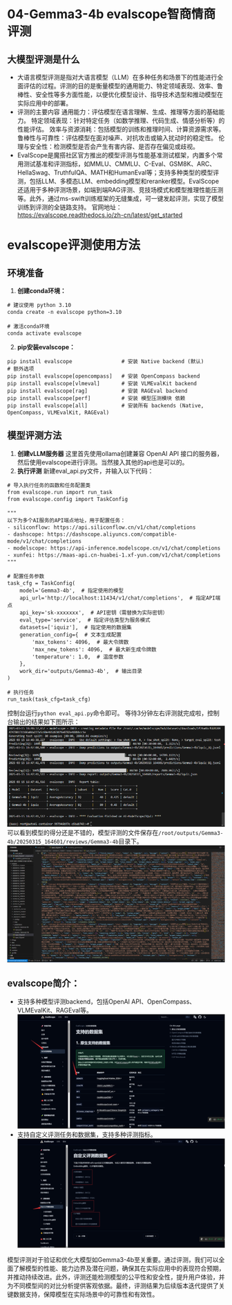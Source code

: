 # 04-Gemma3-4b  evalscope智商情商评测
## 大模型评测是什么
- 大语言模型评测是指对大语言模型（LLM）在多种任务和场景下的性能进行全面评估的过程。评测的目的是衡量模型的通用能力、特定领域表现、效率、鲁棒性、安全性等多方面性能，以便优化模型设计、指导技术选型和推动模型在实际应用中的部署。
- 评测的主要内容
通用能力：评估模型在语言理解、生成、推理等方面的基础能力。
特定领域表现：针对特定任务（如数学推理、代码生成、情感分析等）的性能评估。
效率与资源消耗：包括模型的训练和推理时间、计算资源需求等。
鲁棒性与可靠性：评估模型在面对噪声、对抗攻击或输入扰动时的稳定性。
伦理与安全性：检测模型是否会产生有害内容、是否存在偏见或歧视。
- EvalScope是魔搭社区官方推出的模型评测与性能基准测试框架，内置多个常用测试基准和评测指标，如MMLU、CMMLU、C-Eval、GSM8K、ARC、HellaSwag、TruthfulQA、MATH和HumanEval等；支持多种类型的模型评测，包括LLM、多模态LLM、embedding模型和reranker模型。EvalScope还适用于多种评测场景，如端到端RAG评测、竞技场模式和模型推理性能压测等。此外，通过ms-swift训练框架的无缝集成，可一键发起评测，实现了模型训练到评测的全链路支持。
官网地址：https://evalscope.readthedocs.io/zh-cn/latest/get_started
# evalscope评测使用方法
## 环境准备
1. **创建conda环境：**
```
# 建议使用 python 3.10
conda create -n evalscope python=3.10

# 激活conda环境
conda activate evalscope
```
2. **pip安装evalscope：**
```
pip install evalscope                # 安装 Native backend (默认)
# 额外选项
pip install evalscope[opencompass]   # 安装 OpenCompass backend
pip install evalscope[vlmeval]       # 安装 VLMEvalKit backend
pip install evalscope[rag]           # 安装 RAGEval backend
pip install evalscope[perf]          # 安装 模型压测模块 依赖
pip install evalscope[all]           # 安装所有 backends (Native, OpenCompass, VLMEvalKit, RAGEval)
```
## 模型评测方法
1. **创建vLLM服务器**
这里首先使用ollama创建兼容 OpenAI API 接口的服务器，然后使用evalscope进行评测。当然接入其他的api也是可以的。
1. **执行评测**
新建eval_api.py文件，并输入以下代码：
```
# 导入执行任务的函数和任务配置类
from evalscope.run import run_task
from evalscope.config import TaskConfig

"""
以下为多个AI服务的API端点地址，用于配置任务：
- siliconflow: https://api.siliconflow.cn/v1/chat/completions
- dashscope: https://dashscope.aliyuncs.com/compatible-mode/v1/chat/completions
- modelscope: https://api-inference.modelscope.cn/v1/chat/completions
- xunfei: https://maas-api.cn-huabei-1.xf-yun.com/v1/chat/completions
"""

# 配置任务参数
task_cfg = TaskConfig(
    model='Gemma3-4b',  # 指定使用的模型
    api_url='http://localhost:11434/v1/chat/completions',  # 指定API端点
    api_key='sk-xxxxxxx',  # API密钥（需替换为实际密钥）
    eval_type='service',  # 指定评估类型为服务模式
    datasets=['iquiz'],  # 指定使用的数据集
    generation_config={  # 文本生成配置
        'max_tokens': 4096,  # 最大令牌数
        'max_new_tokens': 4096,  # 最大新生成令牌数
        'temperature': 1.0,  # 温度参数
    },
    work_dir='outputs/Gemma3-4b',  # 输出目录
)

# 执行任务
run_task(task_cfg=task_cfg)
```
控制台运行`python eval_api.py`命令即可。
等待3分钟左右评测就完成啦，控制台输出的结果如下图所示：
![](./images/04-01.png)
可以看到模型的得分还是不错的，模型评测的文件保存在`/root/outputs/Gemma3-4b/20250315_164601/reviews/Gemma3-4b`目录下。
![](./images/04-05.png)
## evalscope简介：
- 支持多种模型评测backend，包括OpenAI API、OpenCompass、VLMEvalKit、RAGEval等。
![](./images/04-02.png)
- 支持自定义评测任务和数据集，支持多种评测指标。
![](./images/04-03.png)

模型评测对于验证和优化大模型如Gemma3-4b至关重要。通过评测，我们可以全面了解模型的性能、能力边界及潜在问题，确保其在实际应用中的表现符合预期，并推动持续改进。此外，评测还能检测模型的公平性和安全性，提升用户体验，并为不同模型间的对比分析提供客观依据。最终，评测结果为后续版本迭代提供了关键数据支持，保障模型在实际场景中的可靠性和有效性。

